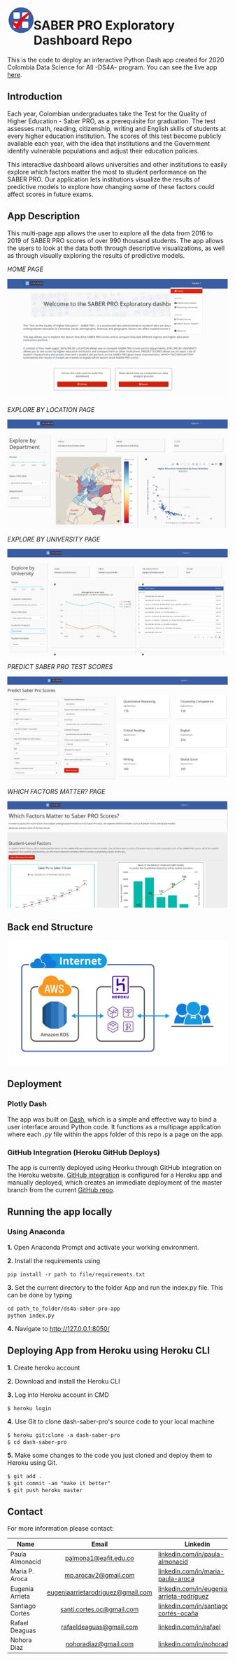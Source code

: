 <a href="url"><img src="/assets/logo.png" align="left" height="60" width="60" ></a>

# SABER PRO Exploratory Dashboard Repo 

This is the code to deploy an interactive Python Dash app created for 2020 Colombia Data Science for All -DS4A- program. You can see the live app [here](https://ds4a-saber-pro.herokuapp.com/). 


## Introduction

Each year, Colombian undergraduates take the Test for the Quality of Higher Education - Saber PRO, as a prerequisite for graduation. The test assesses math, reading, citizenship, writing and English skills of students at every higher education institution. The scores of this test become publicly available each year, with the idea that institutions and the Government identify vulnerable populations and adjust their education policies. 

This interactive dashboard allows universities and other institutions to easily explore which factors matter the most to student performance on the SABER PRO. Our application lets institutions visualize the results of predictive models to explore how changing some of these factors could affect scores in future exams.

## App Description

This multi-page app allows the user to explore all the data from 2016 to 2019 of SABER PRO scores of over 990 thousand students. The app allows the users to look at the data both through descriptive visualizations, as well as through visually exploring the results of predictive models. 

*HOME PAGE*  

![1 home page](/screenshots/FE_screenshot_1.PNG)

*EXPLORE BY LOCATION PAGE*  

![2 by_location page](/screenshots/FE_screenshot_2.PNG)


*EXPLORE BY UNIVERSITY PAGE*  

![3 by_university page](/screenshots/FE_screenshot_3.PNG)


*PREDICT SABER PRO TEST SCORES*  

![4 by_model1 page](/screenshots/FE_screenshot_4.PNG)

*WHICH FACTORS MATTER? PAGE*  

![4 by_model2 page](/screenshots/FE_screenshot_5.PNG)

## Back end Structure


![backend](/screenshots/architecture.png)

## Deployment

### Plotly Dash

The app was built on [Dash](https://plot.ly/dash), which is a simple and effective way to bind a user interface around Python code. It functions as a multipage application where each *.py* file within the apps folder of this repo is a page on the app. 

### GitHub Integration (Heroku GitHub Deploys)
The app is currently deployed using Heorku through GitHub integration on the Heroku website. [GitHub integration](https://devcenter.heroku.com/articles/github-integration) is configured for a Heroku app and manually deployed, which creates an immediate deployment of the master branch from the current [GitHub repo](https://github.com/DS4A-TEAM25/ds4a-saber-pro-app). 

## Running the app locally

### Using Anaconda

**1.** Open Anaconda Prompt and activate your working environment.

**2.** Install the requirements using 

```
pip install -r path to file/requirements.txt
```

**3.** Set the current directory to the folder App and run the index.py file. This can be done by typing

```
cd path_to_folder/ds4a-saber-pro-app
python index.py
```

**4.** Navigate to http://127.0.0.1:8050/

## Deploying App from Heroku using Heroku CLI

**1.** Create heroku account

**2.** Download and install the Heroku CLI

**3.** Log into Heroku account in CMD

```
$ heroku login
```

**4.** Use Git to clone dash-saber-pro's source code to your local machine

```
$ heroku git:clone -a dash-saber-pro
$ cd dash-saber-pro
```
**5.** Make some changes to the code you just cloned and deploy them to Heroku using Git.

```
$ git add .
$ git commit -am "make it better"
$ git push heroku master
```

## Contact

For more information please contact:  

| Name            |            Email                  | Linkedin                                       |
|-----------------|:---------------------------------:|------------------------------------------------|
| Paula Almonacid | palmona1@eafit.edu.co             | [linkedin.com/in/paula-almonacid](https://www.linkedin.com/in/paula-almonacid-802997100/) |
| Maria P. Aroca  | mp.arocav2@gmail.com              | [linkedin.com/in/maria-paula-aroca](https://www.linkedin.com/in/maria-paula-aroca-42a0a5166/)           |
| Eugenia Arrieta | eugeniaarrietarodriguez@gmail.com | [linkedin.com/in/eugenia-arrieta-rodríguez](https://www.linkedin.com/in/eugenia-arrieta-rodríguez-98797659/)  |
| Santiago Cortés | santi.cortes.oc@gmail.com         | [linkedin.com/in/santiago-cortés-ocaña](https://www.linkedin.com/in/santiago-cortés-ocaña-55122917a/)  |
| Rafael Deaguas  | rafaeldeaguas@gmail.com           | [linkedin.com/in/rafael](https://www.linkedin.com/in/rafael-d-8236b2136/)  |
| Nohora Diaz     | nohoradiaz@gmail.com              | [linkedin.com/in/nohoradiaz](https://www.linkedin.com/in/nohoradiaz/)  |
